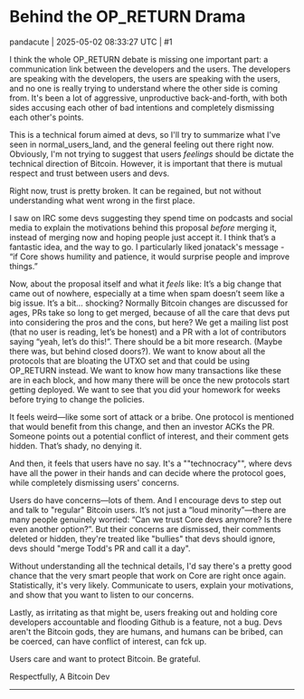 # Behind the OP_RETURN Drama

pandacute | 2025-05-02 08:33:27 UTC | #1

I think the whole OP_RETURN debate is missing one important part: a communication link between the developers and the users. The developers are speaking with the developers, the users are speaking with the users, and no one is really trying to understand where the other side is coming from. It's been a lot of aggressive, unproductive back-and-forth, with both sides accusing each other of bad intentions and completely dismissing each other's points.

This is a technical forum aimed at devs, so I'll try to summarize what I've seen in normal_users_land, and the general feeling out there right now. Obviously, I'm not trying to suggest that users *feelings* should be dictate the technical direction of Bitcoin. However, it is important that there is mutual respect and trust between users and devs.

Right now, trust is pretty broken. It can be regained, but not without understanding what went wrong in the first place. 

I saw on IRC some devs suggesting they spend time on podcasts and social media to explain the motivations behind this proposal *before* merging it, instead of merging now and hoping people just accept it. I think that’s a fantastic idea, and the way to go. I particularly liked jonatack's message - “if Core shows humility and patience, it would surprise people and improve things.”

Now, about the proposal itself and what it *feels* like: It’s a big change that came out of nowhere, especially at a time when spam doesn’t seem like a big issue. It’s a bit… shocking? Normally Bitcoin changes are discussed for ages, PRs take so long to get merged, because of all the care that devs put into considering the pros and the cons, but here? We get a mailing list post (that no user is reading, let’s be honest) and a PR with a lot of contributors saying “yeah, let’s do this!”. There should be a bit more research. (Maybe there was, but behind closed doors?). We want to know about all the protocols that are bloating the UTXO set and that could be using OP_RETURN instead. We want to know how many transactions like these are in each block, and how many there will be once the new protocols start getting deployed. We want to see that you did your homework for weeks before trying to change the policies. 

It feels weird—like some sort of attack or a bribe. One protocol is mentioned that would benefit from this change, and then an investor ACKs the PR. Someone points out a potential conflict of interest, and their comment gets hidden. That’s shady, no denying it.

And then, it feels that users have no say. It's a ""technocracy"", where devs have all the power in their hands and can decide where the protocol goes, while completely dismissing users' concerns.

Users do have concerns—lots of them. And I encourage devs to step out and talk to "regular" Bitcoin users. It’s not just a “loud minority”—there are many people genuinely worried: “Can we trust Core devs anymore? Is there even another option?”. But their concerns are dismissed, their comments deleted or hidden, they're treated like "bullies" that devs should ignore, devs should "merge Todd's PR and call it a day".

Without understanding all the technical details, I'd say there's a pretty good chance that the very smart people that work on Core are right once again. Statistically, it's very likely. Communicate to users, explain your motivations, and show that you want to listen to our concerns.

Lastly, as irritating as that might be, users freaking out and holding core developers accountable and flooding Github is a feature, not a bug. Devs aren't the Bitcoin gods, they are humans, and humans can be bribed,  can be coerced, can have conflict of interest, can fck up.

Users care and want to protect Bitcoin. Be grateful. 

Respectfully,
A Bitcoin Dev

-------------------------

